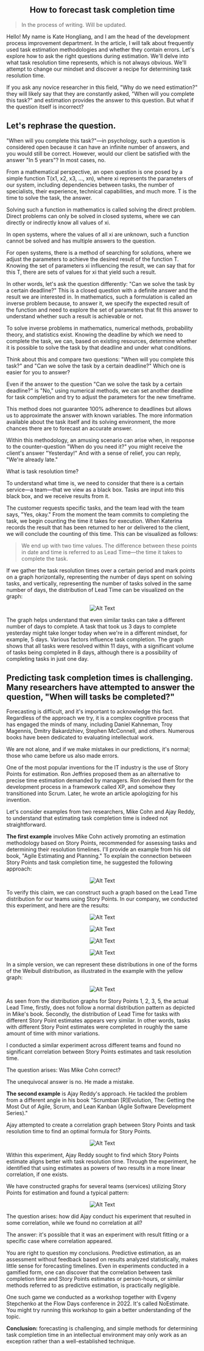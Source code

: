 <h2 align="center"> How to forecast task completion time</h2>

 > In the process of writing. Will be updated.

 
Hello! My name is Kate Hongliang, and I am the head of the development process improvement department. In the article, I will talk about frequently used task estimation methodologies and whether they contain errors. Let's explore how to ask the right questions during estimation. We'll delve into what task resolution time represents, which is not always obvious. We'll attempt to change our mindset and discover a recipe for determining task resolution time.

If you ask any novice researcher in this field, "Why do we need estimation?" they will likely say that they are constantly asked, "When will you complete this task?" and estimation provides the answer to this question. But what if the question itself is incorrect?

## Let's rephrase the question.

"When will you complete this task?"—in psychology, such a question is considered open because it can have an infinite number of answers, and you would still be correct. However, would our client be satisfied with the answer "In 5 years"? In most cases, no.

From a mathematical perspective, an open question is one posed by a simple function T(x1, x2, x3, ..., xn), where xi represents the parameters of our system, including dependencies between tasks, the number of specialists, their experience, technical capabilities, and much more. T is the time to solve the task, the answer.

Solving such a function in mathematics is called solving the direct problem. Direct problems can only be solved in closed systems, where we can directly or indirectly know all values of xi.

In open systems, where the values of all xi are unknown, such a function cannot be solved and has multiple answers to the question.

For open systems, there is a method of searching for solutions, where we adjust the parameters to achieve the desired result of the function T. Knowing the set of parameters xi influencing the result, we can say that for this T, there are sets of values for xi that yield such a result.

In other words, let's ask the question differently: "Can we solve the task by a certain deadline?" This is a closed question with a definite answer and the result we are interested in. In mathematics, such a formulation is called an inverse problem because, to answer it, we specify the expected result of the function and need to explore the set of parameters that fit this answer to understand whether such a result is achievable or not.

To solve inverse problems in mathematics, numerical methods, probability theory, and statistics exist. Knowing the deadline by which we need to complete the task, we can, based on existing resources, determine whether it is possible to solve the task by that deadline and under what conditions.

Think about this and compare two questions: "When will you complete this task?" and "Can we solve the task by a certain deadline?" Which one is easier for you to answer?

Even if the answer to the question "Can we solve the task by a certain deadline?" is "No," using numerical methods, we can set another deadline for task completion and try to adjust the parameters for the new timeframe.

This method does not guarantee 100% adherence to deadlines but allows us to approximate the answer with known variables. The more information available about the task itself and its solving environment, the more chances there are to forecast an accurate answer.

Within this methodology, an amusing scenario can arise when, in response to the counter-question "When do you need it?" you might receive the client's answer "Yesterday!" And with a sense of relief, you can reply, "We're already late."

What is task resolution time?

To understand what time is, we need to consider that there is a certain service—a team—that we view as a black box. Tasks are input into this black box, and we receive results from it.

The customer requests specific tasks, and the team lead with the team says, "Yes, okay." From the moment the team commits to completing the task, we begin counting the time it takes for execution. When Katerina records the result that has been returned to her or delivered to the client, we will conclude the counting of this time. This can be visualized as follows:

> We end up with two time values. The difference between these points in date and time is referred to as Lead Time—the time it takes to complete the task.

If we gather the task resolution times over a certain period and mark points on a graph horizontally, representing the number of days spent on solving tasks, and vertically, representing the number of tasks solved in the same number of days, the distribution of Lead Time can be visualized on the graph:
<p align="center">
  <img src="https://i.imgur.com/AcvGFac.png" alt="Alt Text">
  </p>

  The graph helps understand that even similar tasks can take a different number of days to complete. A task that took us 3 days to complete yesterday might take longer today when we're in a different mindset, for example, 5 days. Various factors influence task completion. The graph shows that all tasks were resolved within 11 days, with a significant volume of tasks being completed in 8 days, although there is a possibility of completing tasks in just one day.

 ## Predicting task completion times is challenging. Many researchers have attempted to answer the question, "When will tasks be completed?"

Forecasting is difficult, and it's important to acknowledge this fact. Regardless of the approach we try, it is a complex cognitive process that has engaged the minds of many, including Daniel Kahneman, Troy Magennis, Dmitry Bakardzhiev, Stephen McConnell, and others. Numerous books have been dedicated to evaluating intellectual work.

We are not alone, and if we make mistakes in our predictions, it's normal; those who came before us also made errors.

One of the most popular inventions for the IT industry is the use of Story Points for estimation. Ron Jeffries proposed them as an alternative to precise time estimation demanded by managers. Ron devised them for the development process in a framework called XP, and somehow they transitioned into Scrum. Later, he wrote an article apologizing for his invention.

Let's consider examples from two researchers, Mike Cohn and Ajay Reddy, to understand that estimating task completion time is indeed not straightforward.

**The first example** involves Mike Cohn actively promoting an estimation methodology based on Story Points, recommended for assessing tasks and determining their resolution timelines. I'll provide an example from his old book, "Agile Estimating and Planning." To explain the connection between Story Points and task completion time, he suggested the following approach:

<p align="center">
  <img src="https://i.imgur.com/Uhihs89.png" alt="Alt Text">
  </p>

  To verify this claim, we can construct such a graph based on the Lead Time distribution for our teams using Story Points. In our company, we conducted this experiment, and here are the results:

  <p align="center">
  <img src="https://habrastorage.org/r/w1560/getpro/habr/upload_files/de2/f0f/668/de2f0f668ea8aae52800ac5993295664.png" alt="Alt Text">
  </p>
  <p align="center">
  <img src="https://habrastorage.org/r/w1560/getpro/habr/upload_files/a02/015/cf0/a02015cf0826b18dca391fc97c522983.png" alt="Alt Text">
  </p>
  <p align="center">
  <img src="https://habrastorage.org/r/w1560/getpro/habr/upload_files/ae9/5d0/a20/ae95d0a20f8c3c9dd2441cbedf0d026b.png" alt="Alt Text">
  </p>
  <p align="center">
  <img src="https://habrastorage.org/r/w1560/getpro/habr/upload_files/184/fe2/ad7/184fe2ad79c19abcec76a77d0dc9c3fc.png" alt="Alt Text">
  </p>
In a simple version, we can represent these distributions in one of the forms of the Weibull distribution, as illustrated in the example with the yellow graph:

  <p align="center">
  <img src="https://i.imgur.com/WlMUZRa.png" alt="Alt Text">
  </p>

  As seen from the distribution graphs for Story Points 1, 2, 3, 5, the actual Lead Time, firstly, does not follow a normal distribution pattern as depicted in Mike's book. Secondly, the distribution of Lead Time for tasks with different Story Point estimates appears very similar. In other words, tasks with different Story Point estimates were completed in roughly the same amount of time with minor variations.

I conducted a similar experiment across different teams and found no significant correlation between Story Points estimates and task resolution time.

The question arises: Was Mike Cohn correct?

The unequivocal answer is no. He made a mistake.

**The second example** is Ajay Reddy's approach. He tackled the problem from a different angle in his book "Scrumban [R]Evolution, The: Getting the Most Out of Agile, Scrum, and Lean Kanban (Agile Software Development Series)."

Ajay attempted to create a correlation graph between Story Points and task resolution time to find an optimal formula for Story Points.

  <p align="center">
  <img src="https://habrastorage.org/r/w1560/getpro/habr/upload_files/5e3/9c5/ad2/5e39c5ad2abe075a0d5468ab02a7dc63.png" alt="Alt Text">
  </p>

  Within this experiment, Ajay Reddy sought to find which Story Points estimate aligns better with task resolution time. Through the experiment, he identified that using estimates as powers of two results in a more linear correlation, if one exists.

We have constructed graphs for several teams (services) utilizing Story Points for estimation and found a typical pattern:

  <p align="center">
  <img src="https://habrastorage.org/r/w1560/getpro/habr/upload_files/762/bcd/97a/762bcd97aad0b8f8a7cbde837733803f.png" alt="Alt Text">
  </p>

  The question arises: how did Ajay conduct his experiment that resulted in some correlation, while we found no correlation at all?

The answer: it's possible that it was an experiment with result fitting or a specific case where correlation appeared.

You are right to question my conclusions. Predictive estimation, as an assessment without feedback based on results analyzed statistically, makes little sense for forecasting timelines. Even in experiments conducted in a gamified form, one can discover that the correlation between task completion time and Story Points estimates or person-hours, or similar methods referred to as predictive estimation, is practically negligible.

One such game we conducted as a workshop together with Evgeny Stepchenko at the Flow Days conference in 2022. It's called NoEstimate. You might try running this workshop to gain a better understanding of the topic.

**Conclusion:** forecasting is challenging, and simple methods for determining task completion time in an intellectual environment may only work as an exception rather than a well-established technique.
